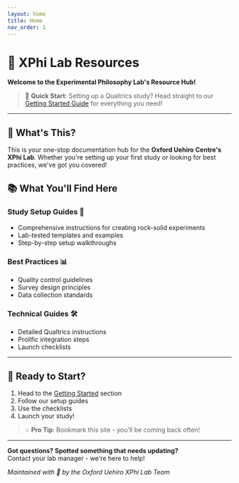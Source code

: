 ```yaml
---
layout: home
title: Home
nav_order: 1
---
```


# 🔮 XPhi Lab Resources

**Welcome to the Experimental Philosophy Lab's Resource Hub!**

> 🌟 **Quick Start**: Setting up a Qualtrics study? Head straight to our [Getting Started Guide](/getting-started) for everything you need!

---

## 🎯 What's This?

This is your one-stop documentation hub for the **Oxford Uehiro Centre's XPhi Lab**. Whether you're setting up your first study or looking for best practices, we've got you covered!

## 📚 What You'll Find Here

### Study Setup Guides 🔬
- Comprehensive instructions for creating rock-solid experiments
- Lab-tested templates and examples
- Step-by-step setup walkthroughs

### Best Practices 📊
- Quality control guidelines
- Survey design principles
- Data collection standards

### Technical Guides 🛠️
- Detailed Qualtrics instructions
- Prolific integration steps
- Launch checklists

---

## 🚀 Ready to Start?

1. Head to the [Getting Started](/getting-started) section
2. Follow our setup guides
3. Use the checklists
4. Launch your study!

> 💡 **Pro Tip**: Bookmark this site - you'll be coming back often!

---

**Got questions? Spotted something that needs updating?**  
Contact your lab manager - we're here to help!

*Maintained with 💜 by the Oxford Uehiro XPhi Lab Team*
